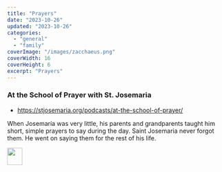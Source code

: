 ```yaml
---
title: "Prayers"
date: "2023-10-26"
updated: "2023-10-26"
categories:
  - "general"
  - "family"
coverImage: "/images/zacchaeus.png"
coverWidth: 16
coverHeight: 6
excerpt: "Prayers"
---
```

### At the School of Prayer with St. Josemaria
* https://stjosemaria.org/podcasts/at-the-school-of-prayer/

When Josemaría was very little, his parents and grandparents taught him short, simple prayers to say during the day.  Saint Josemaria never forgot them. He went on saying them for the rest of his life.

<a target="pdf-view" href="/pdf/escriva-chlidren-prayers.pdf"><img src="/images/pdf.png" style="height:40px;width:35px" /></a>

